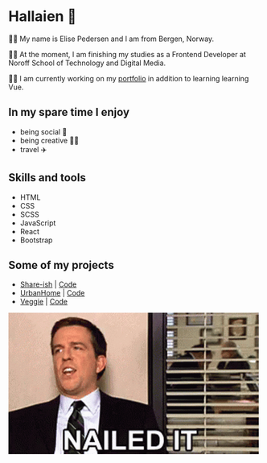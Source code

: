 # Hallaien 👋

:raising_hand_woman: My name is Elise Pedersen and I am from Bergen, Norway. 

:woman_student: At the moment, I am finishing my studies as a Frontend Developer at Noroff School of Technology and Digital Media. 

:woman_technologist: I am currently working on my [portfolio](http://elisepedersen.no/) in addition to learning learning Vue.

## In my spare time I enjoy
- being social :two_women_holding_hands: 
- being creative :woman_artist:
- travel :airplane:

## Skills and tools
- HTML
- CSS
- SCSS
- JavaScript
- React
- Bootstrap

## Some of my projects
- [Share-ish](https://dainty-macaron-fd5cf3.netlify.app) | [Code](https://github.com/Noroff-FEU-Assignments/project-exam-2-ElisePedersen)
- [UrbanHome](https://friendly-speculoos-7f83bb.netlify.app) | [Code](https://github.com/ElisePedersen/urbanhome)
- [Veggie](https://zen-feynman-2a7cd4.netlify.app/) | [Code](https://github.com/ElisePedersen/Veggie)



![Nailed it](https://github.com/ElisePedersen/ElisePedersen/blob/main/andy.gif)

<!--
![I´ve been expecting you](https://github.com/ElisePedersen/ElisePedersen/blob/main/GIF.gif)


-->
